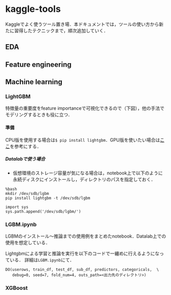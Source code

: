 # kaggle-tools　

Kaggleでよく使うツール置き場．本ドキュメントでは，ツールの使い方から新たに習得したテクニックまで，順次追加していく．

## EDA

## Feature engineering

## Machine learning
### LightGBM

特徴量の重要度をfeature importanceで可視化できるので（下図），他の手法でモデリングするときも役に立つ．



#### 準備

CPU版を使用する場合は`$ pip install lightgbm`．GPU版を使いたい場合は[ここ](http://lightgbm.readthedocs.io/en/latest/GPU-Tutorial.html)を参考にする．

##### Datalabで使う場合
- 仮想環境のストレージ容量が気になる場合は，notebook上で以下のように永続ディスクにインストールし，ディレクトリのパスを指定しておく．
 
```
%bash
mkdir /dev/sdb/lgbm
pip install lightgbm -t /dev/sdb/lgbm
```

```
import sys
sys.path.append('/dev/sdb/lgbm/')
```

### LGBM.ipynb

LGBMのインストール～推論までの使用例をまとめたnotebook．Datalab上での使用を想定している．


Lightgbmによる学習と推論を実行を以下のコードで一纏めに行えるようになっている．
詳細は`LGBM.ipynb`にて．

```
DO(userows, train_df, test_df, sub_df, predictors, categoricals,  \
   debug=0, seed=7, fold_num=4, outs_path=<出力先のディレクトリ>)
```


### XGBoost

